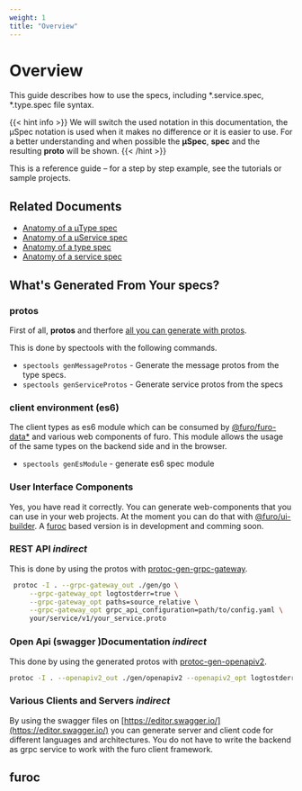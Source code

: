 ```yaml
---
weight: 1
title: "Overview"
---
```


# Overview

This guide describes how to use the specs, including *.service.spec, *.type.spec file syntax.

{{< hint info >}}
We will switch the used notation in this documentation, the µSpec notation is used when it makes no difference or it is easier to use. 
For a better understanding and when possible the **µSpec**, **spec** and the resulting **proto** will be shown.
{{< /hint >}}

This is a reference guide – for a step by step example, see the tutorials or sample projects.

## Related Documents

- [Anatomy of a µType spec](/docs/µSpecs/types/)
- [Anatomy of a µService spec](/docs/µSpecs/services/)
- [Anatomy of a type spec](/docs/specs/types/)
- [Anatomy of a service spec](/docs/specs/services/)



## What's Generated From Your specs?

### protos
First of all, **protos** and therfore [all you can generate with protos](https://developers.google.com/protocol-buffers/docs/proto3#whats_generated_from_your_proto).

This is done by spectools with the following commands.

- `spectools genMessageProtos` - Generate the message protos from the type specs.
- `spectools genServiceProtos` - Generate service protos from the specs

### client environment (es6)
The client types as es6 module which can be consumed by [@furo/furo-data*](https://components.furo.pro/?t=furo-data) and various web components of furo.
This module allows the usage of the same types on the backend side and in the browser.

- `spectools genEsModule` - generate es6 spec module

### User Interface Components
Yes, you have read it correctly. You can generate web-components that you can use in your web projects. At the moment you can
do that with [@furo/ui-builder](https://github.com/theNorstroem/FuroBaseComponents/tree/master/packages/furo-ui-builder).
A [furoc](https://github.com/theNorstroem/furoc) based version is in development and comming soon.

### REST API *indirect*
This is done by using the protos with [protoc-gen-grpc-gateway](https://github.com/grpc-ecosystem/grpc-gateway).

```bash
 protoc -I . --grpc-gateway_out ./gen/go \
     --grpc-gateway_opt logtostderr=true \
     --grpc-gateway_opt paths=source_relative \
     --grpc-gateway_opt grpc_api_configuration=path/to/config.yaml \
     your/service/v1/your_service.proto
```

### Open Api (swagger )Documentation *indirect*
This done by using the generated protos with [protoc-gen-openapiv2](https://github.com/grpc-ecosystem/grpc-gateway).

```bash
protoc -I . --openapiv2_out ./gen/openapiv2 --openapiv2_opt logtostderr=true your/service/v1/your_service.proto
```

### Various Clients and Servers *indirect*
By using the swagger files on [https://editor.swagger.io/](https://editor.swagger.io/) you can generate server and client
code for different languages and architectures. You do not have to write the backend as grpc service to work with the furo client framework.

## furoc

